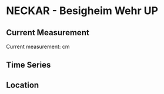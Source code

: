# NECKAR - Besigheim Wehr UP

## Current Measurement

Current measurement: <Value topic="rivers/pegel-online/NECKAR/Besigheim Wehr UP/measurementValue"/> cm

## Time Series

<TimeSeries topic="rivers/pegel-online/NECKAR/Besigheim Wehr UP/measurementValue" period="week" />

## Location

<WorldMap>
  <Marker lat="49.00421102406789" lon="9.148116846513926" labelTopic="rivers/pegel-online/NECKAR/Besigheim Wehr UP" />
</WorldMap>
